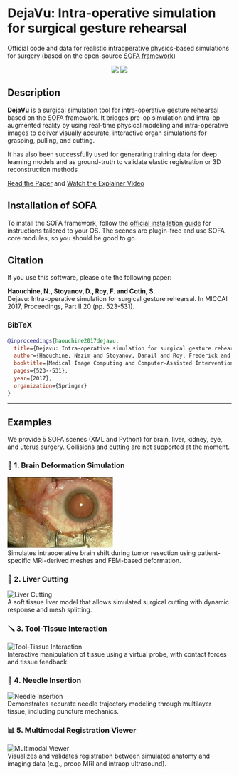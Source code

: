 # DejaVu: Intra-operative simulation for surgical gesture rehearsal
Official code and data for realistic intraoperative physics-based simulations for surgery (based on the open-source [SOFA framework](https://www.sofa-framework.org/)) 

<p align="center">
  <img src="assets/liver1.gif" width="45%" />
  <img src="assets/liver2.gif" width="46.5%" />
</p>

## Description

**DejaVu** is a surgical simulation tool for intra-operative gesture rehearsal based on the SOFA framework. It bridges pre-op simulation and intra-op augmented reality by using real-time physical modeling and intra-operative images to deliver visually accurate, interactive organ simulations for grasping, pulling, and cutting.

It has also been successfully used for generating training data for deep learning models and as ground-truth to validate elastic registration or 3D reconstruction methods

[Read the Paper](https://hal.science/hal-01542395/document)  and [Watch the Explainer Video](https://www.youtube.com/watch?v=-UJYWlaTZr0)



## Installation of SOFA

To install the SOFA framework, follow the [official installation guide](https://www.sofa-framework.org/download/) for instructions tailored to your OS.
The scenes are plugin-free and use SOFA core modules, so you should be good to go.


## Citation

If you use this software, please cite the following paper:

**Haouchine, N., Stoyanov, D., Roy, F. and Cotin, S.**  
Dejavu: Intra-operative simulation for surgical gesture rehearsal. In MICCAI 2017, Proceedings, Part II 20 (pp. 523-531).

### BibTeX

```bibtex
@inproceedings{haouchine2017dejavu,
  title={Dejavu: Intra-operative simulation for surgical gesture rehearsal},
  author={Haouchine, Nazim and Stoyanov, Danail and Roy, Frederick and Cotin, Stephane},
  booktitle={Medical Image Computing and Computer-Assisted Intervention- MICCAI 2017: 20th International Conference, Quebec City, QC, Canada, September 11-13, 2017, Proceedings, Part II 20},
  pages={523--531},
  year={2017},
  organization={Springer}
}
```
---

## Examples
We provide 5 SOFA scenes (XML and Python) for brain, liver, kidney, eye, and uterus surgery. Collisions and cutting are not supported at the moment. 

### 🧠 1. Brain Deformation Simulation  
![Brain Deformation](assets/eye.gif)  
Simulates intraoperative brain shift during tumor resection using patient-specific MRI-derived meshes and FEM-based deformation.


### 🔪 2. Liver Cutting  
![Liver Cutting](gifs/liver_cut.gif)  
A soft tissue liver model that allows simulated surgical cutting with dynamic response and mesh splitting.


### 🪛 3. Tool-Tissue Interaction  
![Tool-Tissue Interaction](gifs/tool_tissue.gif)  
Interactive manipulation of tissue using a virtual probe, with contact forces and tissue feedback.

### 🎯 4. Needle Insertion  
![Needle Insertion](gifs/needle_insertion.gif)  
Demonstrates accurate needle trajectory modeling through multilayer tissue, including puncture mechanics.

### 📊 5. Multimodal Registration Viewer  
![Multimodal Viewer](gifs/multimodal_viewer.gif)  
Visualizes and validates registration between simulated anatomy and imaging data (e.g., preop MRI and intraop ultrasound).

